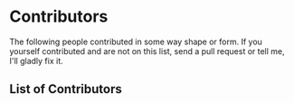 # Contributors
The following people contributed in some way shape or form. If you yourself contributed and are not on this list, send a pull request or tell me, I'll gladly fix it.

## List of Contributors
